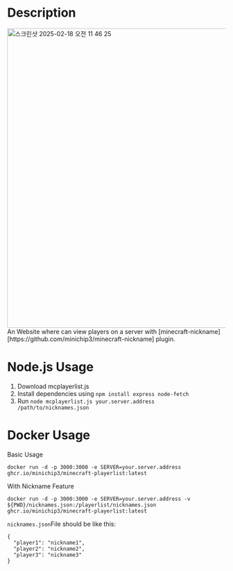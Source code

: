 # Description
<img width="690" alt="스크린샷 2025-02-18 오전 11 46 25" src="https://github.com/user-attachments/assets/a95d816a-e3b6-4781-85c9-e001ef76002f" />
An Website where can view players on a server with [minecraft-nickname][https://github.com/minichip3/minecraft-nickname] plugin.

# Node.js Usage
1. Download mcplayerlist.js
2. Install dependencies using `npm install express node-fetch`
3. Run `node mcplayerlist.js your.server.address /path/to/nicknames.json`

# Docker Usage
Basic Usage
```
docker run -d -p 3000:3000 -e SERVER=your.server.address ghcr.io/minichip3/minecraft-playerlist:latest
```

With Nickname Feature
```
docker run -d -p 3000:3000 -e SERVER=your.server.address -v ${PWD}/nicknames.json:/playerlist/nicknames.json ghcr.io/minichip3/minecraft-playerlist:latest
```
`nicknames.json`File should be like this:
```
{
  "player1": "nickname1",
  "player2": "nickname2",
  "player3": "nickname3"
}
```
